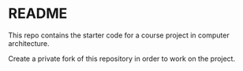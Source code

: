 # README #

This repo contains the starter code for a course project in computer architecture.

Create a private fork of this repository in order to work on the project.


